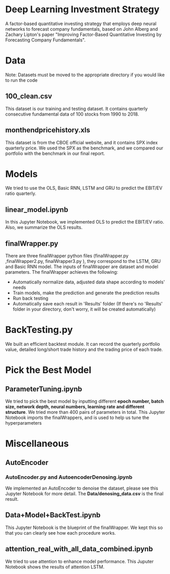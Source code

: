 # Deep Learning Investment Strategy
A factor-based quantitative investing strategy that employs deep neural networks to forecast company fundamentals, based on John Alberg and Zachary Lipton's paper "Improving Factor-Based Quantitative Investing by Forecasting Company Fundamentals".

# Data
Note: Datasets must be moved to the appropriate directory if you would like to run the code

## 100_clean.csv
This dataset is our training and testing dataset. It contains quarterly consecutive fundamental data of 100 stocks from 1990 to 2018.

## monthendpricehistory.xls
This dataset is from the CBOE official website, and it contains SPX index quarterly price. We used the SPX as the benchmark, and we compared our portfolio with the benchmark in our final report.

# Models
We tried to use the OLS, Basic RNN, LSTM and GRU to predict the EBIT/EV ratio quarterly. 

## linear_model.ipynb
In this Jupyter Notebook, we implemented OLS to predict the EBIT/EV ratio. Also, we summarize the OLS results.

## finalWrapper.py 
There are three finalWrapper python files (finalWrapper.py ,finalWrapper2.py, finalWrapper3.py ), they correspond to the LSTM, GRU and Basic RNN model. The inputs of finalWrapper are dataset and model parameters. The finalWrapper achieves the following: 

* Automatically normalize data, adjusted data shape according to models' needs
* Train models, make the prediction and generate the prediction results
* Run back testing 
* Automatically save each result in 'Results' folder  (If there's no 'Results' folder in your directory, don't worry, it will be created automatically)

# BackTesting.py
We built an efficient backtest module. It can record the quarterly portfolio value, detailed long/short trade history and the trading price of each trade.

# Pick the Best Model

## ParameterTuning.ipynb
We tried to pick the best model by inputting different **epoch number, batch size, network depth, neural numbers, learning rate and different structure**. We tried more than 400 pairs of parameters in total. This Jupyter Notebook imports the finalWrappers, and is used to help us tune the hyperparameters

# Miscellaneous

## AutoEncoder
### AutoEncoder.py and AutoencoderDenosing.ipynb

We implemented an AutoEncoder to denoise the dataset, please see this Jupyter Notebook for more detail. The **Data/denosing_data.csv** is the final result.

## Data+Model+BackTest.ipynb
This Jupyter Notebook is the blueprint of the finalWrapper. We kept this so that you can clearly see how each procedure works.

## attention_real_with_all_data_combined.ipynb
We tried to use attention to enhance model performance. This Juputer Notebook shows the results of attention LSTM.
